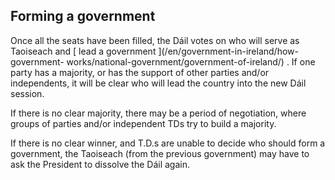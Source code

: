 ##  Forming a government

Once all the seats have been filled, the Dáil votes on who will serve as
Taoiseach and [ lead a government ](/en/government-in-ireland/how-government-
works/national-government/government-of-ireland/) . If one party has a
majority, or has the support of other parties and/or independents, it will be
clear who will lead the country into the new Dáil session.

If there is no clear majority, there may be a period of negotiation, where
groups of parties and/or independent TDs try to build a majority.

If there is no clear winner, and T.D.s are unable to decide who should form a
government, the Taoiseach (from the previous government) may have to ask the
President to dissolve the Dáil again.
